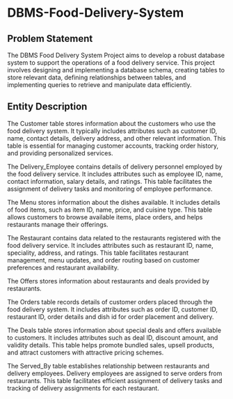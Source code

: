 # DBMS-Food-Delivery-System
## Problem Statement
The DBMS Food Delivery System Project aims to develop a robust database system to support the operations of a food delivery service. This project involves designing and implementing a database schema, creating tables to store relevant data, defining relationships between tables, and implementing queries to retrieve and manipulate data efficiently.<br>

## Entity Description
The Customer table stores information about the customers who use the food delivery system. It typically includes attributes such as customer ID, name, contact details, delivery address, and other relevant information. This table is essential for managing customer accounts, tracking order history, and providing personalized services.<br>

The Delivery_Employee contains details of delivery personnel employed by the food delivery service. It includes attributes such as employee ID, name, contact information, salary details, and ratings. This table facilitates the assignment of delivery tasks and monitoring of employee performance.<br>

The Menu stores information about the dishes available. It includes details of food items, such as item ID, name, price, and cuisine type. This table allows customers to browse available items, place orders, and helps restaurants manage their offerings.<br>

The Restaurant contains data related to the restaurants registered with the food delivery service. It includes attributes such as restaurant ID, name, speciality, address, and ratings. This table facilitates restaurant management, menu updates, and order routing based on customer preferences and restaurant availability.<br>

The Offers stores information about restaurants and deals provided by restaurants. <br>

The Orders table records details of customer orders placed through the food delivery system. It includes attributes such as order ID, customer ID, restaurant ID, order details and dish id for order placement and delivery. <br>

The Deals table stores information about special deals and offers available to customers. It includes attributes such as deal ID, discount amount, and validity details. This table helps promote bundled sales, upsell products, and attract customers with attractive pricing schemes.<br>

The Served_By table establishes relationship between restaurants and delivery employees. Delivery employees are assigned to serve orders from restaurants. This table facilitates efficient assignment of delivery tasks and tracking of delivery assignments for each restaurant.<br>

